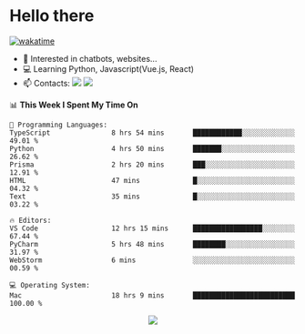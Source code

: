 # Hello there

[![wakatime](https://wakatime.com/badge/user/018bd4cf-9224-4729-b4f3-31fc6a93ca34.svg)](https://wakatime.com/@flamescoder)

- 👀 Interested in chatbots, websites...
- 💻 Learning Python, Javascript(Vue.js, React)
- 📫 Contacts: <a href="https://t.me/FlameCoder0_0" target="_blank"><img src="https://img.shields.io/badge/telegram-0088cc?logo=telegram&logoColor=white"/></a> <a href="https://discord.gg/3wt8QRndjm" target="_blank"><img src="https://img.shields.io/badge/discord-5865F2?logo=discord&logoColor=white"/></a>

<!--START_SECTION:waka-->
📊 **This Week I Spent My Time On** 

```text
💬 Programming Languages: 
TypeScript               8 hrs 54 mins       ████████████░░░░░░░░░░░░░   49.01 % 
Python                   4 hrs 50 mins       ███████░░░░░░░░░░░░░░░░░░   26.62 % 
Prisma                   2 hrs 20 mins       ███░░░░░░░░░░░░░░░░░░░░░░   12.91 % 
HTML                     47 mins             █░░░░░░░░░░░░░░░░░░░░░░░░   04.32 % 
Text                     35 mins             █░░░░░░░░░░░░░░░░░░░░░░░░   03.22 % 

🔥 Editors: 
VS Code                  12 hrs 15 mins      █████████████████░░░░░░░░   67.44 % 
PyCharm                  5 hrs 48 mins       ████████░░░░░░░░░░░░░░░░░   31.97 % 
WebStorm                 6 mins              ░░░░░░░░░░░░░░░░░░░░░░░░░   00.59 % 

💻 Operating System: 
Mac                      18 hrs 9 mins       █████████████████████████   100.00 % 
```


<!--END_SECTION:waka-->

<div align="center">
  <img src="https://komarev.com/ghpvc/?username=FlamesC0der&style=flat-square&color=red"/>
</div>

